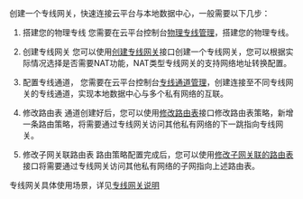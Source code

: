 创建一个专线网关，快速连接云平台与本地数据中心，一般需要以下几步：
1) 搭建您的物理专线
您需要在云平台控制台<a href="http://console.tcecqpoc.fsphere.cn/vpc/dc"  title="物理专线">物理专线管理</a>，搭建您的物理专线。

2) 创建专线网关
您可以使用[创建专线网关](/document/product/215/4824)接口创建一个专线网关，您可以根据实际情况选择是否需要NAT功能，NAT类型专线网关的支持网络地址转换配置。

3) 配置专线通道， 您需要在云平台控制台<a href="http://console.tcecqpoc.fsphere.cn/vpc/dcConn"  title="专线通道">专线通道管理</a>，创建连接至不同专线网关的专线通道，实现本地数据中心与多个私有网络的互联。

4) 修改路由表
通道创建好后，您可以使用[修改路由表](http://tcecqpoc.fsphere.cn/document/product/215/4954#.E6.9B.B4.E6.94.B9.E5.AD.90.E7.BD.91.E5.85.B3.E8.81.94.E8.B7.AF.E7.94.B1.E8.A1.A8)接口修改路由表策略，新增一条路由策略，将需要通过专线网关访问其他私有网络的下一跳指向专线网关。

5) 修改子网关联路由表
路由策略配置完成后，您可以使用[修改子网关联的路由表](http://tcecqpoc.fsphere.cn/document/product/215/1416)接口将需要通过专线网关访问其他私有网络的子网指向上述路由表。

专线网关具体使用场景，详见<a href="http://tcecqpoc.fsphere.cn/doc/product/215/4976" title="专线网关">专线网关说明</a>
